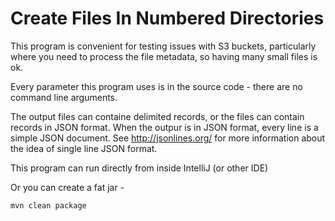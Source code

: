 # Create Files In Numbered Directories

This program is convenient for testing issues with S3 buckets, particularly where you need to process the file metadata, so having many small files is ok. 

Every parameter this program uses is in the source code - there are no command line arguments. 

The output files can containe delimited records, or the files can contain records in JSON format.  When the outpur is in JSON format, every line is a simple JSON document. See http://jsonlines.org/ for more information about the idea of single line JSON format.

This program can run directly from inside IntelliJ (or other IDE) 

Or you can create a fat jar - 

```
mvn clean package
```